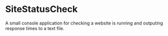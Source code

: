 # SiteStatusCheck
A small console application for checking a website is running and outputing response times to a text file.
